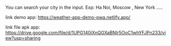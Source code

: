 You can search your city in the input. Exp: Ha Noi, Moscow , New York .....

link demo app: https://weather-app-demo-pwa.netlify.app/

link file apk app: https://drive.google.com/file/d/1UPG140iXnQGXaBNIr5OoC1whYFJPn233/view?usp=sharing
